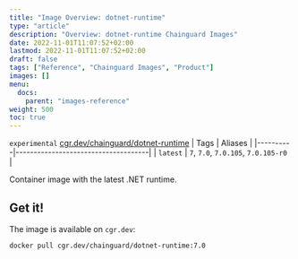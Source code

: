 ```yaml
---
title: "Image Overview: dotnet-runtime"
type: "article"
description: "Overview: dotnet-runtime Chainguard Images"
date: 2022-11-01T11:07:52+02:00
lastmod: 2022-11-01T11:07:52+02:00
draft: false
tags: ["Reference", "Chainguard Images", "Product"]
images: []
menu:
  docs:
    parent: "images-reference"
weight: 500
toc: true
---
```


`experimental` [cgr.dev/chainguard/dotnet-runtime](https://github.com/chainguard-images/images/tree/main/images/dotnet-runtime)
| Tags     | Aliases                             |
|----------|-------------------------------------|
| `latest` | `7`, `7.0`, `7.0.105`, `7.0.105-r0` |



Container image with the latest .NET runtime.

## Get it!

The image is available on `cgr.dev`:

    docker pull cgr.dev/chainguard/dotnet-runtime:7.0


